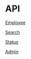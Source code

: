 API
===

[Employee](/docs/api/employee/employee.md)

[Search](/docs/api/search/search.md)

[Status](/docs/api/status/status.md)

[Admin](/docs/api/admin/admin.md)
